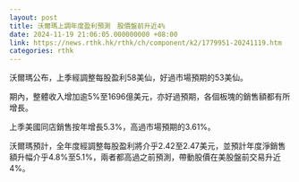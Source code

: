 ```yaml
---
layout: post
title: 沃爾瑪上調年度盈利預測　股價盤前升近4%
date: 2024-11-19 21:06:05.000000000 +08:00
link: https://news.rthk.hk/rthk/ch/component/k2/1779951-20241119.htm
categories: rthk
---
```


沃爾瑪公布，上季經調整每股盈利58美仙，好過市場預期的53美仙。

期內，整體收入增加逾5%至1696億美元，亦好過預期，各個板塊的銷售額都有所增長。

上季美國同店銷售按年增長5.3%，高過市場預期的3.61%。

沃爾瑪預計，全年度經調整每股盈利將介乎2.42至2.47美元，並預計年度淨銷售額升幅介乎4.8%至5.1%，兩者都高過之前預測，帶動股價在美股盤前交易升近4%。
